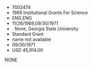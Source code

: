 * 7002474
* 1969 Institutional Grants For Science
* ENG,ENG
* 11/26/1969,09/30/1971
*  . None, Georgia State University
* Standard Grant
*   name not available
* 09/30/1971
* USD 45,914.00

NONE